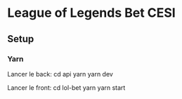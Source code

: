 # League of Legends Bet CESI

## Setup

### Yarn
  
  Lancer le back:
  cd api
  yarn
  yarn dev
  
  Lancer le front:
  cd lol-bet
  yarn
  yarn start
